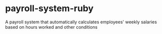 # payroll-system-ruby
A payroll system that automatically calculates employees' weekly salaries based on hours worked and other conditions
